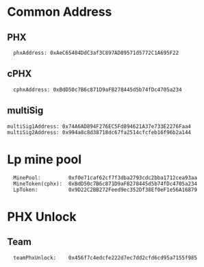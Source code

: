 # Common Address

## PHX
	  phxAddress: 0xAeC65404DdC3af3C897AD89571d5772C1A695F22

## cPHX
	  cphxAddress: 0xBdD50c7B6c871D9aFB278445d5b74fDc4705a234

## multiSig
	multiSig1Address: 0x74A6AD894F276EC5Fd894621A37e733E2276Faa4
	multiSig2Address: 0x994a8c8d38718dc67fa2514cfcfeb16f96b2a144

# Lp mine pool
	  MinePool:         0xf0e71caf62cf7f3dba2793cdc2bba1712cea93aa	
	  MineToken(cphx):  0xBdD50c7B6c871D9aFB278445d5b74fDc4705a234	
	  LpToken:          0x9D22C2BB272Feed9ec352Df38Ef0eF1e56A16879			

# PHX Unlock

## Team
	  teamPhxUnlock: 	0x456f7c4edcfe222d7ec7dd2cfd6cd95a7155f985
	  
	  
	  
